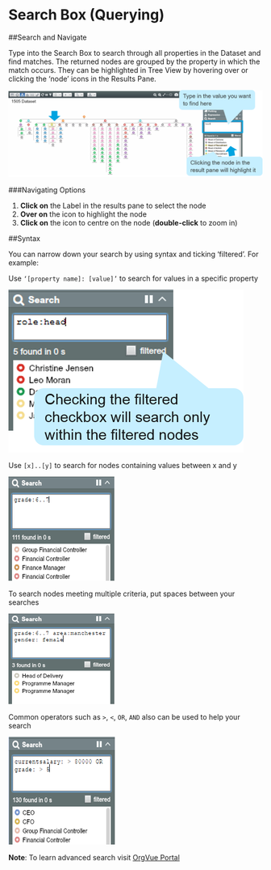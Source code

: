 # Search Box (Querying)

##Search and Navigate

Type into the Search Box to search through all properties in the Dataset and find matches. The returned nodes are grouped by the property in which the match occurs. They can be highlighted in Tree View by hovering over or clicking the ‘node’ icons in the Results Pane.

![](6-001.searchandnav.png)

###Navigating Options
1. **Click on** the Label in the results pane to select the node
2. **Over on** the icon to highlight the node
3. **Click on** the icon to centre on the node (**double-click** to zoom in)

##Syntax

You can narrow down your search by using syntax and ticking ‘filtered’. For example:

Use `‘[property name]: [value]’` to search for values in a specific property

![](6-002.specificproperty.png)

Use ```[x]..[y]``` to search for nodes containing values between x and y

![](6-003.nodesearch.png)

To search nodes meeting multiple criteria, put spaces between your searches

![](6-004.multiplecriteria.png)

Common operators such as `>`, `<`, `OR`, `AND` also can be used to help your search

![](6-005.searchoperators.png)

**Note**: To learn advanced search visit [OrgVue Portal](support.orgvue.com)
